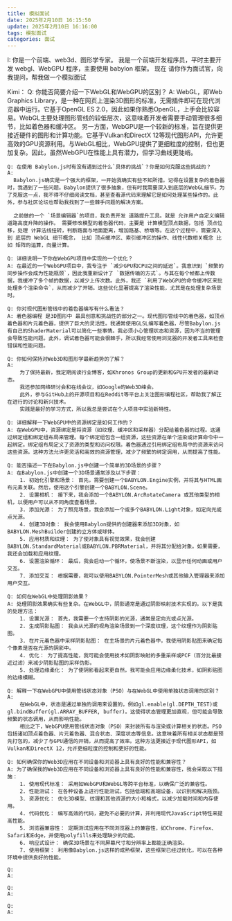 ```yaml
---
title: 模拟面试
date: 2025年2月10日 16:15:50
update: 2025年2月10日 16:16:00
tags: 模拟面试
categories: 面试
---
```

I:
    你是一个前端、web3d、图形学专家。
    我是一个前端开发程序员，平时主要开发 webgl、WebGPU 程序，主要使用 babylon 框架。
    现在 请你作为面试官，向我提问，帮我做一个模拟面试

Kimi：
    Q: 你能否简要介绍一下WebGL和WebGPU的区别？
    A:
      WebGL，即Web Graphics Library，是一种在网页上渲染3D图形的标准，无需插件即可在现代浏览器中运行。它基于OpenGL ES 2.0，因此如果你熟悉OpenGL，上手会比较容易。WebGL主要处理图形管线的较低层次，这意味着开发者需要手动管理很多细节，比如着色器和缓冲区。
      另一方面，WebGPU是一个较新的标准，旨在提供更接近硬件的图形和计算功能。它基于Vulkan和DirectX 12等现代图形API，允许更高效的GPU资源利用。与WebGL相比，WebGPU提供了更细粒度的控制，但也更加复杂。因此，虽然WebGPU在性能上具有潜力，但学习曲线更陡峭。

    Q: 在使用 Babylon.js时有没有遇到过什么`具体的挑战`？你是如何克服这些挑战的？
    A: 
      Babylon.js确实是一个强大的框架，一开始我确实有些不知所措。记得在设置复杂的着色器时，我遇到了一些问题。Babylon提供了很多抽象，但有时我需要深入到底层的WebGL细节。为了克服这一点，我不得不仔细阅读文档，甚至查看源代码来理解它是如何处理某些操作的。此外，参与社区论坛也帮助我找到了一些棘手问题的解决方案。

      之前做的一个 `场景编辑器`的项目，我负责开发 道路提升工具。就是 允许用户自定义编辑 道路高度升降的操作。 需要修改模型的着色器代码，主要是 计算模型顶点数据，包括 顶点位移，处理 计算法线扭转，判断路面与地面距离，增加路基、桥墩等。在这个过程中，需要深入到 底层的 WebGL 细节概念， 比如 顶点缓冲区、索引缓冲区的操作、线性代数相关概念 比如 矩阵的运算，向量计算。

    Q: 详细说明一下你在WebGPU项目中实现的一个优化？
    A: 在最近的一个WebGPU项目中，我专注于 `减少GPU和CPU之间的延迟`。我意识到 `频繁的同步操作会成为性能瓶颈`，因此我重新设计了 `数据传输的方式`。与其在每个帧都上传数据，我缓冲了多个帧的数据，以减少上传次数。此外，我还 `利用了WebGPU的命令缓冲区来批处理多个渲染命令`，从而减少了开销。这些优化显著提高了渲染性能，尤其是在处理复杂场景时。

    Q: 你对现代图形管线中的着色器编写有什么看法？
    A: 着色器编程 是3D图形中 最具创意和挑战性的部分之一。现代图形管线中的着色器，如顶点着色器和片元着色器，提供了巨大的灵活性。我通常使用GLSL编写着色器，尽管Babylon.js有自己的ShaderMaterial可以简化一些事情。我必须小心管理状态和资源，因为不当的管理会导致性能问题。此外，调试着色器可能会很棘手，所以我经常使用浏览器的开发者工具来检查错误和性能问题。

    Q: 你如何保持对Web3D和图形学最新趋势的了解？
    A: 
        为了保持最新，我定期阅读行业博客，如Khronos Group的更新和GPU开发者的最新动态。
        我还参加网络研讨会和在线会议，如Google的Web3D峰会。
        此外，参与GitHub上的开源项目和在Reddit等平台上关注图形编程社区，帮助我了解正在进行的讨论和新兴技术。
        实践是最好的学习方式，所以我总是尝试在个人项目中实验新特性。

    Q: 详细解释一下WebGPU中的资源绑定是如何工作的？
    A: 在WebGPU中，资源绑定是将资源（如纹理、缓冲区和采样器）分配给着色器的过程。这通过绑定组和绑定组布局来管理。每个绑定组包含一组资源，这些资源在单个渲染或计算命令中一起绑定。绑定组布局定义了资源的类型和访问权限。着色器通过引用绑定组布局中的资源来访问这些资源。这种方法允许更灵活和高效的资源管理，减少了频繁的绑定调用，从而提高了性能。

    Q: 能否描述一下在Babylon.js中创建一个简单的3D场景的步骤？
    A: 在Babylon.js中创建一个3D场景通常涉及以下步骤：
        1. 初始化引擎和场景： 首先，需要创建一个BABYLON.Engine实例，并将其与HTML画布元素关联。然后，使用这个引擎创建一个BABYLON.Scene。
        2. 设置相机： 接下来，我会添加一个BABYLON.ArcRotateCamera 或其他类型的相机，以便用户可以从不同角度查看场景。
        3. 添加光源： 为了照亮场景，我会添加一个或多个BABYLON.Light对象，如定向光或点光源。
        4. 创建3D对象： 我会使用Babylon提供的创建器来添加3D对象，如BABYLON.MeshBuilder创建的立方体或球体。
        5. 应用材质和纹理： 为了使对象具有视觉效果，我会创建BABYLON.StandardMaterial或BABYLON.PBRMaterial，并将其分配给对象。如果需要，我还会加载和应用纹理。
        6. 设置渲染循环： 最后，我会启动一个循环，使场景不断渲染，以显示任何动画或用户交互。
        7. 添加交互： 根据需要，我可以使用BABYLON.PointerMesh或其他输入管理器来添加用户交互。

    Q: 如何在WebGL中处理阴影效果？
    A: 处理阴影效果确实有些复杂。在WebGL中，阴影通常是通过阴影映射技术实现的。以下是我的处理方法：
        1. 设置光源： 首先，我需要一个支持阴影的光源，通常是定向光或点光源。
        2. 生成阴影贴图： 我会从光源的视角渲染场景到一个深度纹理，这个纹理作为阴影贴图。
        3. 在片元着色器中采样阴影贴图： 在主场景的片元着色器中，我使用阴影贴图来确定每个像素是否在光源的阴影中。
        4. 优化： 为了提高性能，我可能会使用技术如阴影映射的多重采样或PCF（百分比最接近过滤）来减少阴影贴图的采样伪影。
        5. 处理边缘柔化： 为了使阴影看起来更自然，我可能会应用边缘柔化技术，如阴影贴图的边缘模糊。

    Q: 解释一下在WebGPU中使用管线状态对象（PSO）与在WebGL中使用单独状态调用的区别？
    A:
        在WebGL中，状态是通过单独的调用来设置的，例如gl.enable(gl.DEPTH_TEST)或gl.bindBuffer(gl.ARRAY_BUFFER, buffer)。这使得状态管理更加直观，但可能会导致频繁的状态调用，从而影响性能。
        相比之下，WebGPU使用管线状态对象（PSO）来封装所有与渲染或计算相关的状态。PSO包括诸如顶点着色器、片元着色器、混合状态、深度状态等信息。这意味着所有相关状态都是预先打包的，减少了与GPU通信的开销，从而提高了效率。这种方法更接近于现代图形API，如Vulkan和DirectX 12，允许更细粒度的控制和更好的性能。

    Q: 如何确保你的Web3D应用在不同设备和浏览器上具有良好的性能和兼容性？
    A: 为了确保我的Web3D应用在不同设备和浏览器上具有良好的性能和兼容性，我会采取以下措施：
        1. 使用现代标准： 采用如WebGPU和WebGL等跨平台标准，以确保广泛的兼容性。
        2. 性能测试： 在各种设备上进行性能测试，包括低端和高端设备，以识别和解决瓶颈。
        3. 资源优化： 优化3D模型、纹理和其他资源的大小和格式，以减少加载时间和内存使用。
        4. 代码优化： 编写高效的代码，避免不必要的计算，并利用现代JavaScript特性来提高性能。
        5. 浏览器兼容性： 定期测试应用在不同浏览器上的兼容性，如Chrome、Firefox、Safari和Edge，并使用polyfills来处理缺少的功能。
        6. 响应式设计： 确保3D场景在不同屏幕尺寸和分辨率上都能正确渲染。
        7. 使用框架： 利用像Babylon.js这样的成熟框架，这些框架已经过优化，可以在各种环境中提供良好的性能。

    Q: 
    A: 

    Q: 
    A: 

    Q: 
    A: 
